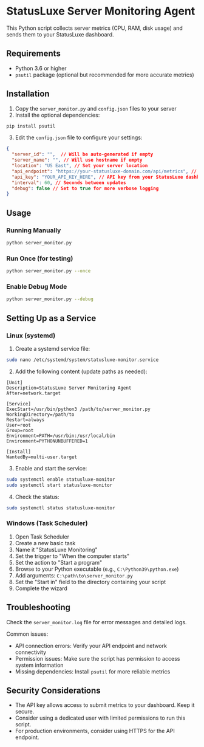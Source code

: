 # StatusLuxe Server Monitoring Agent

This Python script collects server metrics (CPU, RAM, disk usage) and sends them to your StatusLuxe dashboard.

## Requirements

- Python 3.6 or higher
- `psutil` package (optional but recommended for more accurate metrics)

## Installation

1. Copy the `server_monitor.py` and `config.json` files to your server
2. Install the optional dependencies:

```bash
pip install psutil
```

3. Edit the `config.json` file to configure your settings:

```json
{
  "server_id": "",  // Will be auto-generated if empty
  "server_name": "", // Will use hostname if empty
  "location": "US East", // Set your server location
  "api_endpoint": "https://your-statusluxe-domain.com/api/metrics", // URL to your StatusLuxe API
  "api_key": "YOUR_API_KEY_HERE", // API key from your StatusLuxe dashboard
  "interval": 60, // Seconds between updates
  "debug": false // Set to true for more verbose logging
}
```

## Usage

### Running Manually

```bash
python server_monitor.py
```

### Run Once (for testing)

```bash
python server_monitor.py --once
```

### Enable Debug Mode

```bash
python server_monitor.py --debug
```

## Setting Up as a Service

### Linux (systemd)

1. Create a systemd service file:

```bash
sudo nano /etc/systemd/system/statusluxe-monitor.service
```

2. Add the following content (update paths as needed):

```
[Unit]
Description=StatusLuxe Server Monitoring Agent
After=network.target

[Service]
ExecStart=/usr/bin/python3 /path/to/server_monitor.py
WorkingDirectory=/path/to
Restart=always
User=root
Group=root
Environment=PATH=/usr/bin:/usr/local/bin
Environment=PYTHONUNBUFFERED=1

[Install]
WantedBy=multi-user.target
```

3. Enable and start the service:

```bash
sudo systemctl enable statusluxe-monitor
sudo systemctl start statusluxe-monitor
```

4. Check the status:

```bash
sudo systemctl status statusluxe-monitor
```

### Windows (Task Scheduler)

1. Open Task Scheduler
2. Create a new basic task
3. Name it "StatusLuxe Monitoring"
4. Set the trigger to "When the computer starts"
5. Set the action to "Start a program"
6. Browse to your Python executable (e.g., `C:\Python39\python.exe`)
7. Add arguments: `C:\path\to\server_monitor.py`
8. Set the "Start in" field to the directory containing your script
9. Complete the wizard

## Troubleshooting

Check the `server_monitor.log` file for error messages and detailed logs.

Common issues:
- API connection errors: Verify your API endpoint and network connectivity
- Permission issues: Make sure the script has permission to access system information
- Missing dependencies: Install `psutil` for more reliable metrics

## Security Considerations

- The API key allows access to submit metrics to your dashboard. Keep it secure.
- Consider using a dedicated user with limited permissions to run this script.
- For production environments, consider using HTTPS for the API endpoint.